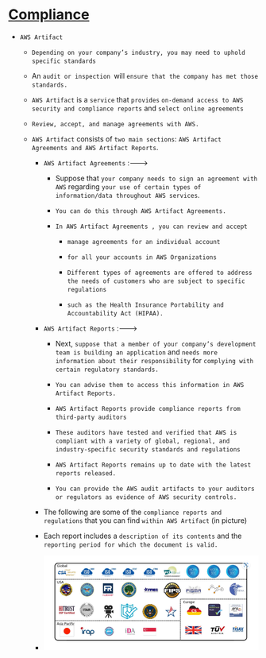 # <ins> Compliance </ins> #

- `AWS Artifact`

    - `Depending on your company’s industry, you may need to uphold specific standards`

    - An `audit or inspection `will `ensure that the company has met those standards.`

    - `AWS Artifact` is a `service` that `provides` `on-demand access to AWS security and compliance reports` and `select online agreements`

    - `Review, accept, and manage agreements with AWS.`

    - `AWS Artifact` consists of `two main sections`: `AWS Artifact Agreements and AWS Artifact Reports`.

        - `AWS Artifact Agreements` :---> 

            - Suppose that `your company needs to sign an agreement with AWS` regarding `your use of certain types of information/data throughout AWS services`.

            - `You can do this through AWS Artifact Agreements.` 

            - `In AWS Artifact Agreements , you can review and accept`

                - `manage agreements for an individual account`

                - `for all your accounts in AWS Organizations`

                - `Different types of agreements are offered to address the needs of customers who are subject to specific regulations`

                - `such as the Health Insurance Portability and Accountability Act (HIPAA).`

        - `AWS Artifact Reports` :--->

            - Next, `suppose that a member of your company’s development team is building an application` and `needs more information about their responsibility` for `complying with certain regulatory standards.`

            - `You can advise them to access this information in AWS Artifact Reports. `

            - `AWS Artifact Reports provide compliance reports from third-party auditors`

            - `These auditors have tested and verified that AWS is compliant with a variety of global, regional, and industry-specific security standards and regulations`

            - `AWS Artifact Reports remains up to date with the latest reports released.`

            - `You can provide the AWS audit artifacts to your auditors or regulators as evidence of AWS security controls.` 

        
        - The following are some of the `compliance reports and regulations` that you can find `within AWS Artifact` (in picture)

        - Each report includes a `description of its contents` and the `reporting period for which the document is valid.`


        - ![AWS Artifact compliance report](image-3.png)